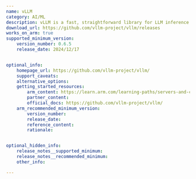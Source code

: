```yaml
---
name: vLLM
category: AI/ML
description: vLLM is a fast, straightforward library for LLM inference and serving.
download_url: https://github.com/vllm-project/vllm/releases
works_on_arm: true
supported_minimum_version:
    version_number: 0.6.5
    release_date: 2024/12/17


optional_info:
    homepage_url: https://github.com/vllm-project/vllm/
    support_caveats:
    alternative_options:
    getting_started_resources:
        arm_content: https://learn.arm.com/learning-paths/servers-and-cloud-computing/vllm/
        partner_content:
        official_docs: https://github.com/vllm-project/vllm/
    arm_recommended_minimum_version:
        version_number:
        release_date:
        reference_content:
        rationale:


optional_hidden_info:
    release_notes__supported_minimum:
    release_notes__recommended_minimum:
    other_info: 

---
```

